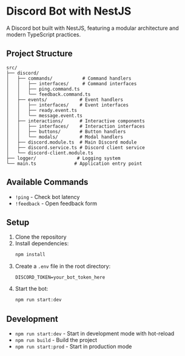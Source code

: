 # Discord Bot with NestJS

A Discord bot built with NestJS, featuring a modular architecture and modern TypeScript practices.

## Project Structure

```
src/
├── discord/
│   ├── commands/           # Command handlers
│   │   ├── interfaces/     # Command interfaces
│   │   ├── ping.command.ts
│   │   └── feedback.command.ts
│   ├── events/            # Event handlers
│   │   ├── interfaces/    # Event interfaces
│   │   ├── ready.event.ts
│   │   └── message.event.ts
│   ├── interactions/      # Interactive components
│   │   ├── interfaces/    # Interaction interfaces
│   │   ├── buttons/       # Button handlers
│   │   └── modals/        # Modal handlers
│   ├── discord.module.ts  # Main Discord module
│   ├── discord.service.ts # Discord client service
│   └── discord-client.module.ts
├── logger/               # Logging system
└── main.ts              # Application entry point
```

## Available Commands

- `!ping` - Check bot latency
- `!feedback` - Open feedback form

## Setup

1. Clone the repository
2. Install dependencies:
   ```bash
   npm install
   ```
3. Create a `.env` file in the root directory:
   ```
   DISCORD_TOKEN=your_bot_token_here
   ```
4. Start the bot:
   ```bash
   npm run start:dev
   ```

## Development

- `npm run start:dev` - Start in development mode with hot-reload
- `npm run build` - Build the project
- `npm run start:prod` - Start in production mode